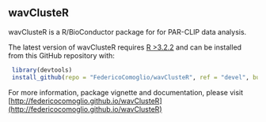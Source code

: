 wavClusteR
----

wavClusteR is a R/BioConductor package for for PAR-CLIP data analysis.

The latest version of wavClusteR requires [R >3.2.2](https://cran.r-project.org) and can be installed from this GitHub repository with:

```R
 library(devtools)
 install_github(repo = "FedericoComoglio/wavClusteR", ref = "devel", build_vignettes = TRUE)
```

For more information, package vignette and documentation, please visit [http://federicocomoglio.github.io/wavClusteR](http://federicocomoglio.github.io/wavClusteR)
